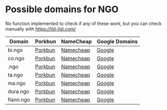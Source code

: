 # Possible domains for NGO

No function implemented to check if any of these work, but you can check manually with https://tld-list.com/

| Domain | Porkbun | NameCheap | Google Domains |
|---|---|---|---|
| bi.ngo | [Porkbun](https://porkbun.com/checkout/search?prb=e814663da1&tlds=&idnLanguage=&search=search&q=bi.ngo) | [Namecheap](https://www.namecheap.com/domains/registration/results/?domain=bi.ngo) | [Google](https://domains.google.com/registrar/search?searchTerm=bi.ngo) |
| co.ngo | [Porkbun](https://porkbun.com/checkout/search?prb=e814663da1&tlds=&idnLanguage=&search=search&q=co.ngo) | [Namecheap](https://www.namecheap.com/domains/registration/results/?domain=co.ngo) | [Google](https://domains.google.com/registrar/search?searchTerm=co.ngo) |
| .ngo | [Porkbun](https://porkbun.com/checkout/search?prb=e814663da1&tlds=&idnLanguage=&search=search&q=.ngo) | [Namecheap](https://www.namecheap.com/domains/registration/results/?domain=.ngo) | [Google](https://domains.google.com/registrar/search?searchTerm=.ngo) |
| ta.ngo | [Porkbun](https://porkbun.com/checkout/search?prb=e814663da1&tlds=&idnLanguage=&search=search&q=ta.ngo) | [Namecheap](https://www.namecheap.com/domains/registration/results/?domain=ta.ngo) | [Google](https://domains.google.com/registrar/search?searchTerm=ta.ngo) |
| ma.ngo | [Porkbun](https://porkbun.com/checkout/search?prb=e814663da1&tlds=&idnLanguage=&search=search&q=ma.ngo) | [Namecheap](https://www.namecheap.com/domains/registration/results/?domain=ma.ngo) | [Google](https://domains.google.com/registrar/search?searchTerm=ma.ngo) |
| dura.ngo | [Porkbun](https://porkbun.com/checkout/search?prb=e814663da1&tlds=&idnLanguage=&search=search&q=dura.ngo) | [Namecheap](https://www.namecheap.com/domains/registration/results/?domain=dura.ngo) | [Google](https://domains.google.com/registrar/search?searchTerm=dura.ngo) |
| flami.ngo | [Porkbun](https://porkbun.com/checkout/search?prb=e814663da1&tlds=&idnLanguage=&search=search&q=flami.ngo) | [Namecheap](https://www.namecheap.com/domains/registration/results/?domain=flami.ngo) | [Google](https://domains.google.com/registrar/search?searchTerm=flami.ngo) |
